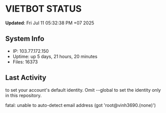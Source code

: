 # VIETBOT STATUS
**Updated**: Fri Jul 11 05:32:38 PM +07 2025

## System Info
- IP: 103.77.172.150
- Uptime: up 5 days, 21 hours, 20 minutes
- Files: 16373

## Last Activity

to set your account's default identity.
Omit --global to set the identity only in this repository.

fatal: unable to auto-detect email address (got 'root@vinh3690.(none)')
